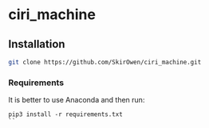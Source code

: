 # ciri_machine
## Installation

```bash
git clone https://github.com/SkirOwen/ciri_machine.git
```  

### Requirements

It is better to use Anaconda and then run:

```
pip3 install -r requirements.txt
``
